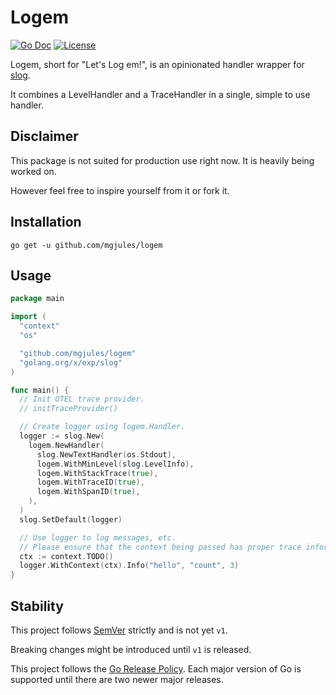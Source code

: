 # Logem

[![Go Doc](https://img.shields.io/badge/godoc-reference-blue.svg?style=for-the-badge)](https://godoc.org/github.com/mgjules/logem)
[![License](https://img.shields.io/badge/License-Apache%202.0-blue.svg?style=for-the-badge)](LICENSE)

Logem, short for "Let's Log em!", is an opinionated handler wrapper for [slog](https://pkg.go.dev/golang.org/x/exp/slog).

It combines a LevelHandler and a TraceHandler in a single, simple to use handler.

## Disclaimer

This package is not suited for production use right now. It is heavily being worked on.

However feel free to inspire yourself from it or fork it.

## Installation

```shell
go get -u github.com/mgjules/logem
```

## Usage

```go
package main

import (
  "context"
  "os"

  "github.com/mgjules/logem"
  "golang.org/x/exp/slog"
)

func main() {
  // Init OTEL trace provider.
  // initTraceProvider()

  // Create logger using logem.Handler.
  logger := slog.New(
    logem.NewHandler(
      slog.NewTextHandler(os.Stdout),
      logem.WithMinLevel(slog.LevelInfo),
      logem.WithStackTrace(true),
      logem.WithTraceID(true),
      logem.WithSpanID(true),
    ),
  )
  slog.SetDefault(logger)

  // Use logger to log messages, etc.
  // Please ensure that the context being passed has proper trace information.
  ctx := context.TODO()
  logger.WithContext(ctx).Info("hello", "count", 3)
}
```

## Stability

This project follows [SemVer](http://semver.org/) strictly and is not yet `v1`.

Breaking changes might be introduced until `v1` is released.

This project follows the [Go Release Policy](https://golang.org/doc/devel/release.html#policy). Each major version of Go is supported until there are two newer major releases.
